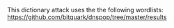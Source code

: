 This dictionary attack uses the the following wordlists:
https://github.com/bitquark/dnspop/tree/master/results